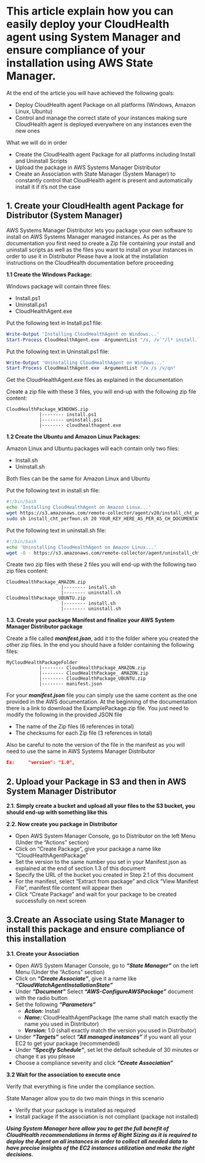 # This article explain how you can easily deploy your CloudHealth agent using System Manager and ensure compliance of your installation using AWS State Manager.

At the end of the article you will have achieved the following goals:
* Deploy CloudHealth agent Package on all platforms (Windows, Amazon Linux, Ubuntu)
* Control and manage the correct state of your instances making sure CloudHealth agent is deployed everywhere on any instances even the new ones

What we will do in order
* Create the CloudHealth agent Package for all platforms including Install and Uninstall Scripts
* Upload the package in AWS Systems Manager Distributor
* Create an Association with State Manager (System Manager) to constantly control that CloudHealth agent is present and automatically install it if it’s not the case

## 1. Create your CloudHealth agent Package for Distributor (System Manager)

AWS Systems Manager Distributor lets you package your own software to install on AWS Systems Manager managed instances.
As per as the documentation you first need to create a Zip file containing your install and uninstall scripts as well as the files you want to install on your instances in order to use it in Distributor
Please have a look at the installation instructions on the CloudHealth documentation before proceeding

**1.1 Create the Windows Package:**

Windows package will contain three files:
* Install.ps1
* Uninstall.ps1
* CloudHealthAgent.exe

Put the following text in Install.ps1 file:

```PowerShell
Write-Output 'Installing CloudHealthAgent on Windows...'
Start-Process CloudHealthAgent.exe -ArgumentList "/s, /v`"/l* install.log /qn CLOUDNAME=aws CHTAPIKEY=YOUAPIKEYHERE`""
```

Put the following text in Uninstall.ps1 file:

```PowerShell
Write-Output 'Uninstalling CloudHealthAgent on Windows...'
Start-Process CloudHealthAgent.exe -ArgumentList "/x /s /v/qn" 
```

Get the CloudHealthAgent.exe files as explained in the documentation

Create a zip file with these 3 files, you will end-up with the following zip file content:
```
CloudHealthPackage_WINDOWS.zip
			|-------- install.ps1
			|-------- uninstall.ps1
			|-------- cloudhealthagent.exe
```

**1.2 Create the Ubuntu and Amazon Linux Packages:**

Amazon Linux and Ubuntu packages will each contain only two files:
* Install.sh
* Uninstall.sh

Both files can be the same for Amazon Linux and Ubuntu

Put the following text in install.sh file:
```bash
#!/bin/bash
echo 'Installing CloudHealthAgent on Amazon Linux...'
wget https://s3.amazonaws.com/remote-collector/agent/v20/install_cht_perfmon.sh -O install_cht_perfmon.sh;
sudo sh install_cht_perfmon.sh 20 YOUR_KEY_HERE_AS_PER_AS_CH_DOCUMENTATION aws;
```

Put the following text in uninstall.sh file:
```bash
#!/bin/bash
echo 'Uninstalling CloudHealthAgent on Amazon Linux...'
wget -O - https://s3.amazonaws.com/remote-collector/agent/uninstall_cht_perfmon.sh | sudo sh
```

Create two zip files with these 2 files you will end-up with the following two zip files content:

```
CloudHealthPackage_AMAZON.zip
                    |-------- install.sh
                    |-------- uninstall.sh
CloudHealthPackage_UBUNTU.zip
                    |-------- install.sh
                    |-------- uninstall.sh
```
**1.3. Create your package Manifest and finalize your AWS System Manager Distributor package**

Create a file called ___manifest.json___, add it to the folder where you created the other zip files. In the end you should have a folder containing the following files:

```
MyCloudHealthPackageFolder
		    |-------- CloudHealthPackage_AMAZON.zip
		    |-------- CloudHealthPackage_ AMAZON.zip
		    |-------- CloudHealthPackage_UBUNTU.zip
		    |-------- manifest.json
```

For your ___manifest.json___ file you can simply use the same content as the one provided in the AWS documentation. At the beginning of the documentation there is a link to download the ExamplePackage.zip file.
You just need to modify the following in the provided JSON file
* The name of the Zip files (6 references in total)
* The checksums for each Zip file (3 references in total)

Also be careful to note the version of the file in the manifest as you will need to use the same in AWS Systems Manager Distributor
```json
Ex:     "version": "1.0",
```
## 2. Upload your Package in S3 and then in AWS System Manager Distributor

**2.1.	Simply create a bucket and upload all your files to the S3 bucket, you should end-up with something like this**
 

**2.2.	Now create you package in Distributor**

* Open AWS System Manager Console, go to Distributor on the left Menu (Under the “Actions” section)
* Click on “Create Package”, give your package a name like “CloudHealthAgentPackage”
* Set the version to the same number you set in your Manifest.json as explained at the end of section 1.3 of this document
* Specify the URL of the bucket you created in Step 2.1 of this document
* For the manifest, select “Extract from package” and click “View Manifest File”, manifest file content will appear then
* Click “Create Package” and wait for your package to be created successfully on next screen

## 3.Create an Associate using State Manager to install this package and ensure compliance of this installation

**3.1.	Create your Association**

* Open AWS System Manager Console, go to ___“State Manager”___ on the left Menu (Under the “Actions” section)
* Click on ___“Create Associate”___, give it a name like ___“CloudWatchAgentInstallationState”___
* Under ___“Document”___ Select ___“AWS-ConfigureAWSPackage”___ document with the radio button
* Set the following ___“Parameters”___
  * ___Action:___ Install
  * ___Name:___ CloudHealthAgentPackage (the name shall match exactly the name you used in Distributor)
  * ___Version:___ 1.0 (shall exactly match the version you used in Distributor)
* Under ___“Targets”___ select ___“All managed instances”___ if you want all your EC2 to get your package (recommended)
* Under ___“Specify Schedule”___, set let the default schedule of 30 minutes or change it as you please
* Choose a compliance severity and click ___“Create Association”___

**3.2 Wait for the association to execute once**

Verify that everything is fine under the compliance section.

State Manager allow you to do two main things in this scenario

* Verify that your package is installed as required
* Install package if the association is not compliant (package not installed)

___Using System Manager here allow you to get the full benefit of CloudHealth recommendations in terms of Right Sizing as it is required to deploy the Agent on all instances in order to collect all needed data to have precise insights of the EC2 instances utilization and make the right decisions.___








